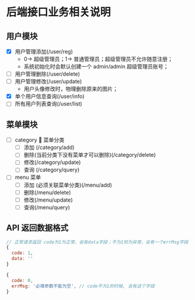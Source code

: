 # 后端接口业务相关说明

## 用户模块

- [x] 用户管理添加(/user/reg)
  - 0-> 超级管理员；1-> 普通管理员；超级管理员不允许随意注册；
  - 系统初始化时会默认创建一个 admin/admin 超级管理员账号；
- [ ] 用户管理删除(/user/delete)
- [ ] 用户管理修改(/user/update)
  - 用户头像修改时，物理删除原来的图片；
- [x] 单个用户信息查询(/user/info)
- [ ] 所有用户列表查询(/user/list)

## 菜单模块

- [ ] category  菜单分类
  - [ ] 添加 (/category/add)
  - [ ] 删除(当前分类下没有菜单才可以删除)(/category/delete)
  - [ ] 修改(/category/update)
  - [ ] 查询 (/category/query)
- [ ] menu 菜单
  - [ ] 添加 (必须关联菜单分类)(/menu/add)
  - [ ] 删除(/menu/delete)
  - [ ] 修改(/menu/update)
  - [ ] 查询(/menu/query)

## API 返回数据格式

```javascript
// 正常请求返回 code为1为正常，会有data字段；不为1则为异常，会有一个errMsg字段
{
  code: 1,
  data: ''
}

{
  code: 0,
  errMsg: '必填参数不能为空', // code不为1的时候, 会有这个字段
}
```
